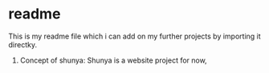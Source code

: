 # readme
This is my readme file which i can add on my further projects by importing it directky.

1) Concept of shunya: 
                      Shunya is a website project for now,
                      
